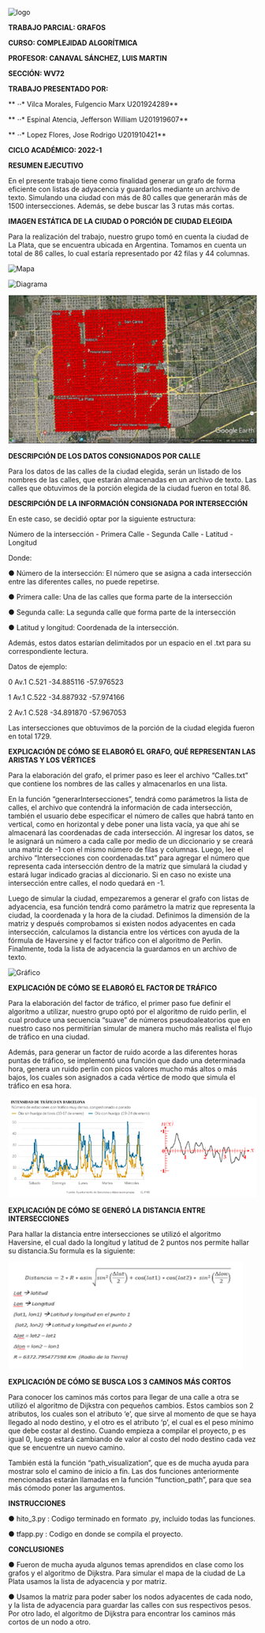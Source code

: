 ![logo](https://github.com/JeffersonEspinalA/TF-201910421-201919607-201924289/blob/main/Informe/Aspose.Words.bd2c33f2-00cf-4bcb-b3d7-f43fc638a7f5.001.png)

**TRABAJO PARCIAL: GRAFOS** 

**CURSO: COMPLEJIDAD ALGORÍTMICA**

**PROFESOR: CANAVAL SÁNCHEZ, LUIS MARTIN**

**SECCIÓN: WV72**

**TRABAJO PRESENTADO POR:** 

** ⋅⋅* Vilca Morales, Fulgencio Marx		U201924289**

** ⋅⋅* Espinal Atencia, Jefferson William 		U201919607**

** ⋅⋅* Lopez Flores, Jose Rodrigo     		U201910421**

**CICLO ACADÉMICO: 2022-1**


**RESUMEN EJECUTIVO**

En el presente trabajo tiene como finalidad generar un grafo de forma eficiente con listas de adyacencia y guardarlos mediante un archivo de texto. Simulando una ciudad con más de 80 calles que generarán más de 1500 intersecciones. Además, se debe buscar las 3 rutas más cortas.


**IMAGEN ESTÁTICA DE LA CIUDAD O PORCIÓN DE CIUDAD ELEGIDA**

Para la realización del trabajo, nuestro grupo tomó en cuenta la ciudad de La Plata, que se encuentra ubicada en Argentina. Tomamos en cuenta un total de 86 calles, lo cual estaría representado por 42 filas y 44 columnas.


![Mapa](https://github.com/JeffersonEspinalA/TF-201910421-201919607-201924289/blob/main/Informe/Aspose.Words.bd2c33f2-00cf-4bcb-b3d7-f43fc638a7f5.002.png)

![Diagrama](https://github.com/JeffersonEspinalA/TF-201910421-201919607-201924289/blob/main/Informe/Aspose.Words.bd2c33f2-00cf-4bcb-b3d7-f43fc638a7f5.003.png)

![Mapa1](https://github.com/JeffersonEspinalA/TF-201910421-201919607-201924289/blob/main/Informe/20930165-1d38-4991-8b24-2af0f192baff.png)


**DESCRIPCIÓN DE LOS DATOS CONSIGNADOS POR CALLE**

Para los datos de las calles de la ciudad elegida, serán un listado de los nombres de las calles, que estarán almacenadas en un archivo de texto.
Las calles que obtuvimos de la porción elegida de la ciudad fueron en total 86.


**DESCRIPCIÓN DE LA INFORMACIÓN CONSIGNADA POR INTERSECCIÓN**

En este caso, se decidió optar por la siguiente estructura:

Número de la intersección - Primera Calle - Segunda Calle - Latitud - Longitud

Donde:

●	Número de la intersección: El número que se asigna a cada intersección entre las diferentes calles, no puede repetirse.

●	Primera calle: Una de las calles que forma parte de la intersección 

●	Segunda calle: La segunda calle que forma parte de la intersección

●	Latitud y longitud: Coordenada de la intersección.

Además, estos datos estarían delimitados por un espacio en el .txt para su correspondiente lectura.

Datos de ejemplo:

0 Av.1 C.521 -34.885116 -57.976523

1 Av.1 C.522 -34.887932 -57.974166

2 Av.1 C.528 -34.891870 -57.967053

Las intersecciones que obtuvimos de la porción de la ciudad elegida fueron en total 1729.


**EXPLICACIÓN DE CÓMO SE ELABORÓ EL GRAFO, QUÉ REPRESENTAN LAS ARISTAS Y LOS VÉRTICES**

Para la elaboración del grafo, el primer paso es leer el archivo “Calles.txt” que contiene los nombres de las calles y almacenarlos en una lista. 

En la función “generarIntersecciones”, tendrá como parámetros la lista de calles, el archivo que contendrá la información de cada intersección, también el usuario debe especificar el número de calles que habrá tanto en vertical, como en horizontal y debe poner una lista vacía, ya que ahí se almacenará las coordenadas de cada intersección. Al ingresar los datos, se le asignará un número a cada calle por medio de un diccionario y se creará una matriz de -1 con el mismo número de filas y columnas. Luego, lee el archivo “Intersecciones con coordenadas.txt” para agregar el número que representa cada intersección dentro de la matriz que simulará la ciudad y estará lugar indicado gracias al diccionario. Si en caso no existe una intersección entre calles, el nodo quedará en -1.

Luego de simular la ciudad, empezaremos a generar el grafo con listas de adyacencia, esa función tendrá como parámetro la matriz que representa la ciudad, la coordenada y la hora de la ciudad. Definimos la dimensión de la matriz y después comprobamos si existen nodos adyacentes en cada intersección, calculamos la distancia entre los vértices con ayuda de la fórmula de Haversine y el factor tráfico con el algoritmo de Perlin. Finalmente, toda la lista de adyacencia la guardamos en un archivo de texto.

![Gráfico](https://github.com/JeffersonEspinalA/TF-201910421-201919607-201924289/blob/main/Informe/Aspose.Words.bd2c33f2-00cf-4bcb-b3d7-f43fc638a7f5.004.png)


**EXPLICACIÓN DE CÓMO SE ELABORÓ EL FACTOR DE TRÁFICO**

Para la elaboración del factor de tráfico, el primer paso fue definir el algoritmo a utilizar, nuestro grupo optó por el algoritmo de ruido perlin, el cual produce una secuencia “suave” de números pseudoaleatorios que en nuestro caso nos permitirían simular de manera mucho más realista el flujo de tráfico en una ciudad.

Además, para generar un factor de ruido acorde a las diferentes horas puntas de tráfico, se implementó una función que dado una determinada hora, genera un ruido perlin con picos valores mucho más altos o más bajos, los cuales son asignados a cada vértice de modo que simula el tráfico en esa hora.

![Gráfico1](https://github.com/JeffersonEspinalA/TF-201910421-201919607-201924289/blob/main/Informe/perlin.PNG)


**EXPLICACIÓN DE CÓMO SE GENERÓ LA DISTANCIA ENTRE INTERSECCIONES**

Para hallar la distancia entre intersecciones se utilizó el algoritmo Haversine, el cual dado la longitud y latitud de 2 puntos nos permite hallar su distancia.Su formula es la siguiente:

![Gráfico2](https://github.com/JeffersonEspinalA/TF-201910421-201919607-201924289/blob/main/Informe/Haversine.PNG)


**EXPLICACIÓN DE CÓMO SE BUSCA LOS 3 CAMINOS MÁS CORTOS**

Para conocer los caminos más cortos para llegar de una calle a otra se utilizó el algoritmo de Dijkstra con pequeños cambios. Estos cambios son 2 atributos, los cuales son el atributo ‘e’, que sirve al momento de que se haya llegado al nodo destino, y el otro es el atributo ‘p’, el cual es el peso mínimo que debe costar al destino. Cuando empieza a compilar el proyecto, p es igual 0, luego estará cambiando de valor al costo del nodo destino cada vez que se encuentre un nuevo camino. 

También está la función “path_visualization”, que es de mucha ayuda para mostrar solo el camino de inicio a fin. Las dos funciones anteriormente mencionadas estarán llamadas en la función “function_path”, para que sea más cómodo poner las argumentos. 


**INSTRUCCIONES**

●	hito_3.py : Codigo terminado en formato .py, incluido todas las funciones. 

●	tfapp.py : Codigo en donde se compila el proyecto.


**CONCLUSIONES**

●	Fueron de mucha ayuda algunos temas aprendidos en clase como los grafos y el algoritmo de Dijkstra. Para simular el mapa de la ciudad de La Plata usamos la lista de adyacencia y por matriz. 

●	Usamos la matriz para poder saber los nodos adyacentes de cada nodo, y la lista de adyacencia para guardar las calles con sus respectivos pesos. Por otro lado, el algoritmo de Dijkstra para encontrar los caminos más cortos de un nodo a otro.
